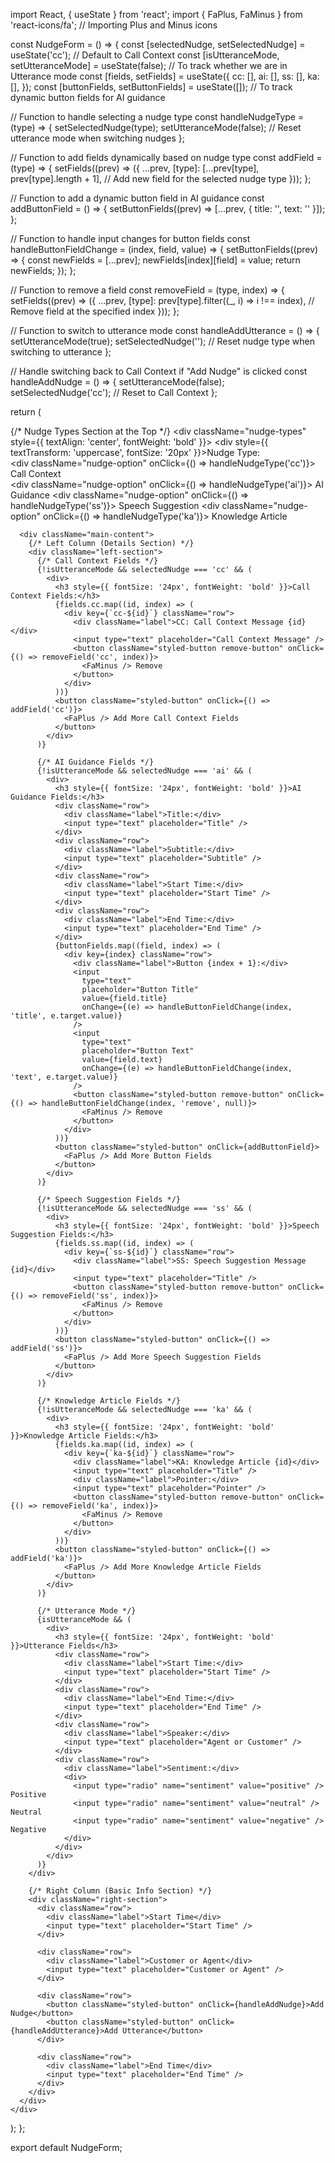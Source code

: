 import React, { useState } from 'react';
import { FaPlus, FaMinus } from 'react-icons/fa'; // Importing Plus and Minus icons

const NudgeForm = () => {
  const [selectedNudge, setSelectedNudge] = useState('cc'); // Default to Call Context
  const [isUtteranceMode, setUtteranceMode] = useState(false); // To track whether we are in Utterance mode
  const [fields, setFields] = useState({
    cc: [],
    ai: [],
    ss: [],
    ka: [],
  });
  const [buttonFields, setButtonFields] = useState([]); // To track dynamic button fields for AI guidance

  // Function to handle selecting a nudge type
  const handleNudgeType = (type) => {
    setSelectedNudge(type);
    setUtteranceMode(false); // Reset utterance mode when switching nudges
  };

  // Function to add fields dynamically based on nudge type
  const addField = (type) => {
    setFields((prev) => ({
      ...prev,
      [type]: [...prev[type], prev[type].length + 1], // Add new field for the selected nudge type
    }));
  };

  // Function to add a dynamic button field in AI guidance
  const addButtonField = () => {
    setButtonFields((prev) => [...prev, { title: '', text: '' }]);
  };

  // Function to handle input changes for button fields
  const handleButtonFieldChange = (index, field, value) => {
    setButtonFields((prev) => {
      const newFields = [...prev];
      newFields[index][field] = value;
      return newFields;
    });
  };

  // Function to remove a field
  const removeField = (type, index) => {
    setFields((prev) => ({
      ...prev,
      [type]: prev[type].filter((_, i) => i !== index), // Remove field at the specified index
    }));
  };

  // Function to switch to utterance mode
  const handleAddUtterance = () => {
    setUtteranceMode(true);
    setSelectedNudge(''); // Reset nudge type when switching to utterance
  };

  // Handle switching back to Call Context if "Add Nudge" is clicked
  const handleAddNudge = () => {
    setUtteranceMode(false);
    setSelectedNudge('cc'); // Reset to Call Context
  };

  return (
    <div className="nudge-layout">
      {/* Nudge Types Section at the Top */}
      <div className="nudge-types" style={{ textAlign: 'center', fontWeight: 'bold' }}>
        <div style={{ textTransform: 'uppercase', fontSize: '20px' }}>Nudge Type:</div>
        <div className="nudge-options">
          <div className="nudge-option" onClick={() => handleNudgeType('cc')}>
            <span>Call Context</span>
          </div>
          <div className="nudge-option" onClick={() => handleNudgeType('ai')}>
            <span>AI Guidance</span>
          </div>
          <div className="nudge-option" onClick={() => handleNudgeType('ss')}>
            <span>Speech Suggestion</span>
          </div>
          <div className="nudge-option" onClick={() => handleNudgeType('ka')}>
            <span>Knowledge Article</span>
          </div>
        </div>
      </div>

      <div className="main-content">
        {/* Left Column (Details Section) */}
        <div className="left-section">
          {/* Call Context Fields */}
          {!isUtteranceMode && selectedNudge === 'cc' && (
            <div>
              <h3 style={{ fontSize: '24px', fontWeight: 'bold' }}>Call Context Fields:</h3>
              {fields.cc.map((id, index) => (
                <div key={`cc-${id}`} className="row">
                  <div className="label">CC: Call Context Message {id}</div>
                  <input type="text" placeholder="Call Context Message" />
                  <button className="styled-button remove-button" onClick={() => removeField('cc', index)}>
                    <FaMinus /> Remove
                  </button>
                </div>
              ))}
              <button className="styled-button" onClick={() => addField('cc')}>
                <FaPlus /> Add More Call Context Fields
              </button>
            </div>
          )}

          {/* AI Guidance Fields */}
          {!isUtteranceMode && selectedNudge === 'ai' && (
            <div>
              <h3 style={{ fontSize: '24px', fontWeight: 'bold' }}>AI Guidance Fields:</h3>
              <div className="row">
                <div className="label">Title:</div>
                <input type="text" placeholder="Title" />
              </div>
              <div className="row">
                <div className="label">Subtitle:</div>
                <input type="text" placeholder="Subtitle" />
              </div>
              <div className="row">
                <div className="label">Start Time:</div>
                <input type="text" placeholder="Start Time" />
              </div>
              <div className="row">
                <div className="label">End Time:</div>
                <input type="text" placeholder="End Time" />
              </div>
              {buttonFields.map((field, index) => (
                <div key={index} className="row">
                  <div className="label">Button {index + 1}:</div>
                  <input
                    type="text"
                    placeholder="Button Title"
                    value={field.title}
                    onChange={(e) => handleButtonFieldChange(index, 'title', e.target.value)}
                  />
                  <input
                    type="text"
                    placeholder="Button Text"
                    value={field.text}
                    onChange={(e) => handleButtonFieldChange(index, 'text', e.target.value)}
                  />
                  <button className="styled-button remove-button" onClick={() => handleButtonFieldChange(index, 'remove', null)}>
                    <FaMinus /> Remove
                  </button>
                </div>
              ))}
              <button className="styled-button" onClick={addButtonField}>
                <FaPlus /> Add More Button Fields
              </button>
            </div>
          )}

          {/* Speech Suggestion Fields */}
          {!isUtteranceMode && selectedNudge === 'ss' && (
            <div>
              <h3 style={{ fontSize: '24px', fontWeight: 'bold' }}>Speech Suggestion Fields:</h3>
              {fields.ss.map((id, index) => (
                <div key={`ss-${id}`} className="row">
                  <div className="label">SS: Speech Suggestion Message {id}</div>
                  <input type="text" placeholder="Title" />
                  <button className="styled-button remove-button" onClick={() => removeField('ss', index)}>
                    <FaMinus /> Remove
                  </button>
                </div>
              ))}
              <button className="styled-button" onClick={() => addField('ss')}>
                <FaPlus /> Add More Speech Suggestion Fields
              </button>
            </div>
          )}

          {/* Knowledge Article Fields */}
          {!isUtteranceMode && selectedNudge === 'ka' && (
            <div>
              <h3 style={{ fontSize: '24px', fontWeight: 'bold' }}>Knowledge Article Fields:</h3>
              {fields.ka.map((id, index) => (
                <div key={`ka-${id}`} className="row">
                  <div className="label">KA: Knowledge Article {id}</div>
                  <input type="text" placeholder="Title" />
                  <div className="label">Pointer:</div>
                  <input type="text" placeholder="Pointer" />
                  <button className="styled-button remove-button" onClick={() => removeField('ka', index)}>
                    <FaMinus /> Remove
                  </button>
                </div>
              ))}
              <button className="styled-button" onClick={() => addField('ka')}>
                <FaPlus /> Add More Knowledge Article Fields
              </button>
            </div>
          )}

          {/* Utterance Mode */}
          {isUtteranceMode && (
            <div>
              <h3 style={{ fontSize: '24px', fontWeight: 'bold' }}>Utterance Fields</h3>
              <div className="row">
                <div className="label">Start Time:</div>
                <input type="text" placeholder="Start Time" />
              </div>
              <div className="row">
                <div className="label">End Time:</div>
                <input type="text" placeholder="End Time" />
              </div>
              <div className="row">
                <div className="label">Speaker:</div>
                <input type="text" placeholder="Agent or Customer" />
              </div>
              <div className="row">
                <div className="label">Sentiment:</div>
                <div>
                  <input type="radio" name="sentiment" value="positive" /> Positive
                  <input type="radio" name="sentiment" value="neutral" /> Neutral
                  <input type="radio" name="sentiment" value="negative" /> Negative
                </div>
              </div>
            </div>
          )}
        </div>

        {/* Right Column (Basic Info Section) */}
        <div className="right-section">
          <div className="row">
            <div className="label">Start Time</div>
            <input type="text" placeholder="Start Time" />
          </div>

          <div className="row">
            <div className="label">Customer or Agent</div>
            <input type="text" placeholder="Customer or Agent" />
          </div>

          <div className="row">
            <button className="styled-button" onClick={handleAddNudge}>Add Nudge</button>
            <button className="styled-button" onClick={handleAddUtterance}>Add Utterance</button>
          </div>

          <div className="row">
            <div className="label">End Time</div>
            <input type="text" placeholder="End Time" />
          </div>
        </div>
      </div>
    </div>
  );
};

export default NudgeForm;
